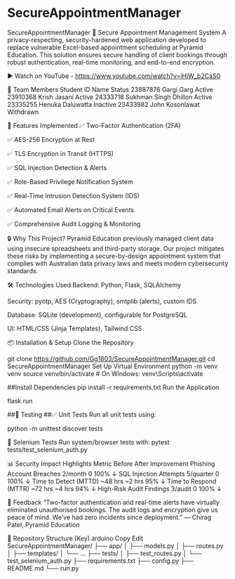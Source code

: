 # SecureAppointmentManager


SecureAppointmentManager
🔐 Secure Appointment Management System
A privacy-respecting, security-hardened web application developed to replace vulnerable Excel-based appointment scheduling at Pyramid Education. This solution ensures secure handling of client bookings through robust authentication, real-time monitoring, and end-to-end encryption.

▶️ Watch on YouTube - https://www.youtube.com/watch?v=iHjW_b2CaS0

👥 Team Members
Student ID	Name	Status
23887876	Gargi Garg	Active
23910368	Krish Jasani	Active
24333718	Sukhman Singh Dhillon	Active
23335255	Henuka Daluwatta	Inactive
23433982	John Kosonlawat	Withdrawn

🚀 Features Implemented
✅ Two-Factor Authentication (2FA)

✅ AES-256 Encryption at Rest

✅ TLS Encryption in Transit (HTTPS)

✅ SQL Injection Detection & Alerts

✅ Role-Based Privilege Notification System

✅ Real-Time Intrusion Detection System (IDS)

✅ Automated Email Alerts on Critical Events

✅ Comprehensive Audit Logging & Monitoring

🔒 Why This Project?
Pyramid Education previously managed client data using insecure spreadsheets and third-party storage. Our project mitigates these risks by implementing a secure-by-design appointment system that complies with Australian data privacy laws and meets modern cybersecurity standards.

🛠️ Technologies Used
Backend: Python, Flask, SQLAlchemy

Security: pyotp, AES (Cryptography), smtplib (alerts), custom IDS

Database: SQLite (development), configurable for PostgreSQL

UI: HTML/CSS (Jinja Templates), Tailwind CSS

📦 Installation & Setup
Clone the Repository

git clone https://github.com/Gg1803/SecureAppointmentManager.git
cd SecureAppointmentManager
Set Up Virtual Environment
python -m venv venv
source venv/bin/activate    # On Windows: venv\Scripts\activate

##Install Dependencies
pip install -r requirements.txt
Run the Application

flask run

##🧪 Testing
##✅ Unit Tests
Run all unit tests using:

python -m unittest discover tests

🧪 Selenium Tests
Run system/browser tests with:
pytest tests/test_selenium_auth.py

📊 Security Impact Highlights
Metric	Before	After	Improvement
Phishing Account Breaches	2/month	0	100% ↓
SQL Injection Attempts	5/quarter	0	100% ↓
Time to Detect (MTTD)	~48 hrs	~2 hrs	95% ↓
Time to Respond (MTTR)	~72 hrs	~4 hrs	94% ↓
High-Risk Audit Findings	3/audit	0	100% ↓

📣 Feedback
“Two-factor authentication and real-time alerts have virtually eliminated unauthorised bookings. The audit logs and encryption give us peace of mind. We’ve had zero incidents since deployment.”
— Chirag Patel, Pyramid Education

📁 Repository Structure (Key)
arduino
Copy
Edit
SecureAppointmentManager/
├── app/
│   ├── models.py
│   ├── routes.py
│   ├── templates/
│   └── ...
├── tests/
│   ├── test_routes.py
│   └── test_selenium_auth.py
├── requirements.txt
├── config.py
├── README.md
└── run.py
